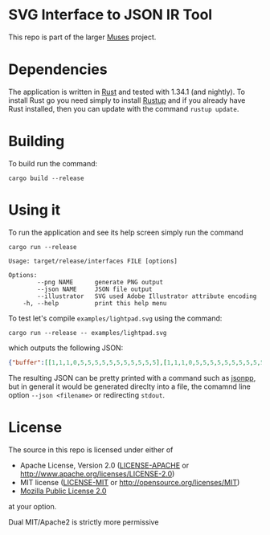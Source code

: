 # SVG Interface to JSON IR Tool

This repo is part of the larger [Muses](https://muses-dmi.github.io/) project.

# Dependencies 

The application is written in [Rust](https://www.rust-lang.org/) and tested with
1.34.1 (and nightly). To install Rust go you need simply to install
[Rustup](https://rustup.rs/) and if you already have Rust installed, then you can update
with the command ```rustup update```.

# Building

To build run the command:

```
cargo build --release
```

# Using it

To run the application and see its help screen simply run the command

```
cargo run --release
```

```
Usage: target/release/interfaces FILE [options]

Options:
        --png NAME      generate PNG output
        --json NAME     JSON file output
        --illustrator   SVG used Adobe Illustrator attribute encoding
    -h, --help          print this help menu
```

To test let's compile ```examples/lightpad.svg``` using the command:

```
cargo run --release -- examples/lightpad.svg
```

which outputs the following JSON:

```json
{"buffer":[[1,1,1,0,5,5,5,5,5,5,5,5,5,5,5],[1,1,1,0,5,5,5,5,5,5,5,5,5,5,5],[1,1,1,0,5,5,5,5,5,5,5,5,5,5,5],[0,0,0,0,0,0,0,0,0,0,0,0,0,0,0],[2,2,2,0,6,6,6,6,6,6,6,6,6,6,6],[2,2,2,0,6,6,6,6,6,6,6,6,6,6,6],[2,2,2,0,6,6,6,6,6,6,6,6,6,6,6],[0,0,0,0,0,0,0,0,0,0,0,0,0,0,0],[3,3,3,0,7,7,7,7,7,7,7,7,7,7,7],[3,3,3,0,7,7,7,7,7,7,7,7,7,7,7],[3,3,3,0,7,7,7,7,7,7,7,7,7,7,7],[0,0,0,0,0,0,0,0,0,0,0,0,0,0,0],[4,4,4,0,8,8,8,8,8,8,8,8,8,8,8],[4,4,4,0,8,8,8,8,8,8,8,8,8,8,8],[4,4,4,0,8,8,8,8,8,8,8,8,8,8,8]],"controllers":[{"address":"/midicc","args":[100],"id":1,"rgb":"rgb(217,137,188)","type_id":"pad"},{"address":"/midicc","args":[101],"id":2,"rgb":"rgb(217,137,188)","type_id":"pad"},{"address":"/midicc","args":[102],"id":3,"rgb":"rgb(217,137,188)","type_id":"pad"},{"address":"/midicc","args":[103],"id":4,"rgb":"rgb(217,137,188)","type_id":"pad"},{"address":"/midicc","args":[104],"id":5,"max":127,"min":0,"rgb":"rgb(96,95,164)","type_id":"vert_slider"},{"address":"/midicc","args":[105],"id":6,"max":127,"min":0,"rgb":"rgb(96,95,164)","type_id":"vert_slider"},{"address":"/midicc","args":[106],"id":7,"max":127,"min":0,"rgb":"rgb(96,95,164)","type_id":"vert_slider"},{"address":"/midicc","args":[107],"id":8,"max":127,"min":0,"rgb":"rgb(96,95,164)","type_id":"vert_slider"}],"interface":"lightpad"}
```

The resulting JSON can be pretty printed with a command such as [jsonpp](https://github.com/jmhodges/jsonpp), but in general it would be generated direclty into a file, the comamnd line option ```--json <filename>``` or redirecting ```stdout```.

# License

The source in this repo is licensed under either of

 * Apache License, Version 2.0 ([LICENSE-APACHE](LICENSE-APACHE) or http://www.apache.org/licenses/LICENSE-2.0)
 * MIT license ([LICENSE-MIT](LICENSE-MIT) or http://opensource.org/licenses/MIT)
 * [Mozilla Public License 2.0](https://www.mozilla.org/en-US/MPL/2.0/)

at your option.

Dual MIT/Apache2 is strictly more permissive